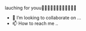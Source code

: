 lauching for youu🗿🗿🗿🗿🗿🗿🗿🗿🗿🗿🗿🗿
- 💞️ I’m looking to collaborate on ...
- 📫 How to reach me ..

<!---
dikyreva/dikyreva is a ✨ special ✨ repository because its `README.md` (this file) appears on your GitHub profile.
You can click the Preview link to take a look at your changes.
--->
